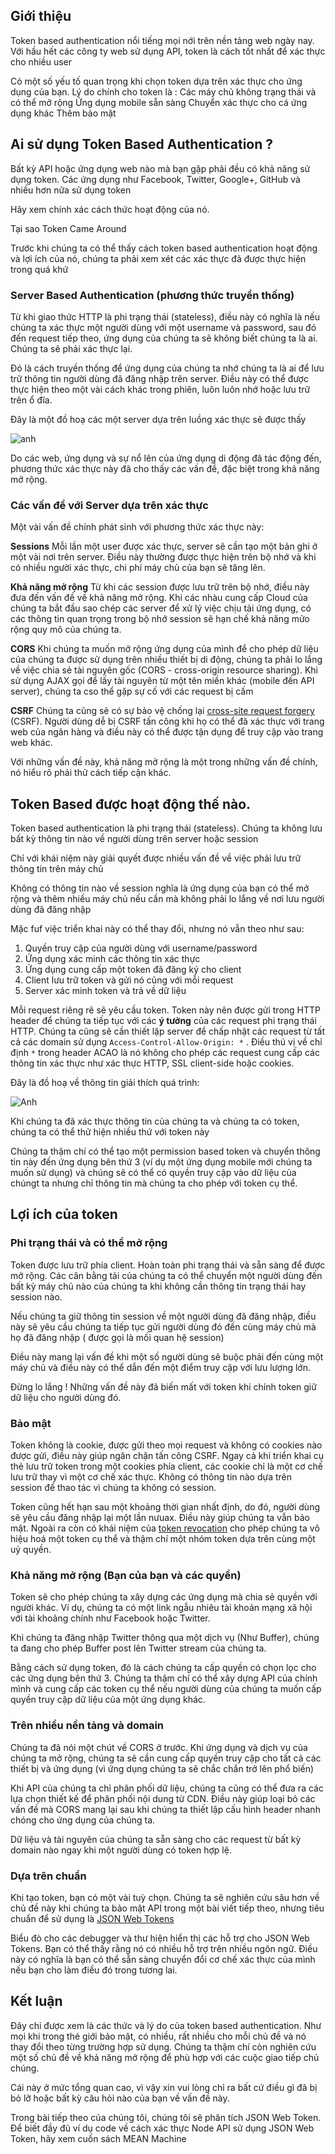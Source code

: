 
## Giới thiệu

Token based authentication nổi tiếng mọi nới trên nền tảng web ngày nay. Với hầu hết các công ty web sử dụng API, token là cách tốt nhất để xác thực cho nhiều user

Có một số yếu tố quan trọng khi chọn token dựa trên xác thực cho ứng dụng của bạn. Lý do chính cho token là : 
Các máy chủ không trạng thái và có thể mở rộng
Ứng dụng mobile sẵn sàng
Chuyển xác thực cho cá ứng dụng khác
Thêm bảo mật

## Ai sử dụng Token Based Authentication ?

Bất kỳ API hoặc ứng dụng web nào mà bạn gặp phải đều có khả năng sử dụng token. Các ứng dụng như Facebook, Twitter, Google+, GitHub và nhiều hơn nữa sử dụng token

Hãy xem chính xác cách thức hoạt động của nó. 

Tại sao Token Came Around

Trước khi chúng ta có thể thấy cách token based authentication hoạt động và lợi ích của nó, chúng ta phải xem xét các xác thực đã được thực hiện trong quá khứ

### Server Based Authentication (phương thức truyền thống)

Từ khi giao thức HTTP là phi trạng thái (stateless), điều này có nghĩa là nếu chúng ta xác thực một người dùng với một username và password, sau đó đến request tiếp theo, ứng dụng của chúng ta sẽ không biết chúng ta là ai. Chúng ta sẽ phải xác thực lại.

Đó là cách truyền thống để ứng dụng của chúng ta nhớ chúng ta là ai để lưu trữ thông tin người dùng đã đăng nhập trên server. Điều này có thể được thực hiện theo một vài cách khác trong phiên, luôn luôn nhớ hoặc lưu trữ trên ổ đĩa.

Đây là một đồ hoạ các một server dựa trên luồng xác thực sẽ được thấy 

![anh](https://cask.scotch.io/2014/11/tokens-traditional.png)

Do các web, ứng dụng và sự nổ lên của ứng dụng di động đã tác động đến, phương thức xác thực này đã cho thấy các vấn đề, đặc biệt trong khả năng mở rộng.

### Các vấn đề với Server dựa trên xác thực
Một vài vấn đề chính phát sinh với phương thức xác thực này: 

**Sessions** Mỗi lần một user được xác thực, server sẽ cần tạo một bản ghi ở một vài nơi trên server. Điều này thường được thực hiện trên bộ nhớ và khi có nhiều người xác thực, chi phí máy chủ của bạn sẽ tăng lên.

**Khả năng mở rộng** Từ khi các session được lưu trữ trên bộ nhớ, điều này đưa đến vấn đề về khả năng mở rộng. Khi các nhàu cung cấp Cloud của chúng ta bắt đầu sao chép các server để xử lý việc chịu tải ứng dụng, có các thông tin quan trọng trong bộ nhớ session sẽ hạn chế khả năng mửo rộng quy mô của chúng ta.

**CORS** Khi chúng ta muốn mở rộng ứng dụng của mình để cho phép dữ liệu của chúng ta được sử dụng trên nhiều thiết bị di động, chúng ta phải lo lắng về việc chia sẻ tài nguyên gốc (CORS - cross-origin resource sharing). Khi sử dụng AJAX gọi để lấy tài nguyên từ một tên miền khác (mobile đến API server), chúng ta cso thể gặp sự cố với các request bị cấm

**CSRF** Chúng ta cũng sẽ có sự bảo vệ chống lại [cross-site request forgery](https://en.wikipedia.org/wiki/Cross-site_request_forgery) (CSRF). Người dùng dễ bị CSRF tấn công khi họ có thể đã xác thực với trang web của ngân hàng và điều này có thể được tận dụng để truy cập vào trang web khác.

Với những vấn đề này, khả năng mở rộng là một trong những vấn đề chính, nó hiểu rõ phải thử cách tiếp cận khác.

## Token Based được hoạt động thế nào. 

Token based authentication là phi trạng thái (stateless). Chúng ta không lưu bất kỳ thông tin nào về người dùng trên server hoặc session

Chỉ với khái niệm này giải quyết được nhiều vấn đề về việc phải lưu trữ thông tin trên máy chủ 

Không có thông tin nào về session nghĩa là ứng dụng của bạn có thể mở rộng và thêm nhiều máy chủ nếu cần mà không phải lo lắng về nơi lưu người dùng đã đăng nhập

Mặc fuf việc triển khai này có thể thay đổi, nhưng nó vẫn theo như sau: 

1. Quyền truy cập của người dùng với username/password
2. Ứng dụng xác minh các thông tin xác thực 
3. Ứng dụng cung cấp một token đã đăng ký cho client
4. Client lưu trữ token và gửi nó cũng với mỗi request
5. Server xác minh token và trả về dữ liệu

Mỗi request riêng rẽ sẽ yêu cầu token. Token này nên được gửi trong HTTP header để chúng ta tiếp tục với các **ý tưởng** của các request phi trạng thái HTTP. Chúng ta cũng sẽ cần thiết lập server để chấp nhật các request từ tất cả các domain sử dụng `Access-Control-Allow-Origin: *` . Điều thú vị về chỉ định `*` trong header ACAO là nó không cho phép các request cung cấp các thông tin xác thực như xác thực HTTP, SSL client-side hoặc cookies.

Đây là đồ hoạ về thông tin giải thích quá trình: 

![Anh](https://cask.scotch.io/2014/11/tokens-new.png)

Khi chúng ta đã xác thực thông tin của chúng ta và chúng ta có token, chúng ta có thể thử hiện nhiều thứ với token này

Chúng ta thậm chí có thể tạo một permission based token và chuyển thông tin này đến ứng dụng bên thứ 3 (ví dụ một ứng dụng mobile mới chúng ta muốn sử dụng) và chúng sẽ có thể có quyền truy cập vào dữ liệu của chúngt ta nhưng chỉ thông tin mà chúng ta cho phép với token cụ thể.

## Lợi ích của token

### Phi trạng thái và có thể mở rộng

Token được lưu trữ phía client. Hoàn toàn phi trạng thái và sẵn sàng để được mở rộng. Các cân bằng tải của chúng ta có thể chuyển một người dùng đến bất kỳ máy chủ nào của chúng ta khi không cần thông tin trạng thái hay session nào.

Nếu chúng ta giữ thông tin session về một người dùng đã đăng nhập, điều này sẽ yêu cầu chúng ta tiếp tục gửi người dùng đó đến cùng máy chủ mà họ đã đăng nhập ( được gọi là mối quan hệ session)

Điều này mang lại vấn đề khi một số người dùng sẽ buộc phải đến cùng một máy chủ và điều này có thể dẫn đến một điểm truy cập với lưu lượng lớn. 

Đừng lo lắng ! Những vấn đề này đã biến mất với token khi chính token giữ dữ liệu cho người dùng đó.

### Bảo mật

Token không là cookie, được gửi theo mọi request và không có cookies nào được gửi, điều này giúp ngăn chặn tấn công CSRF. Ngay cả khi triển khai cụ thẻ lưu trữ token trong một cookies phía client, các cookie chỉ là một cơ chế lưu trữ thay vì một cơ chế xác thực. Không có thông tin nào dựa trên session để thao tác vì chúng ta không có session.

Token cũng hết hạn sau một khoảng thời gian nhất định, do đó, người dùng sẽ yêu cầu đăng nhập lại một lần nưuax. Điều này giúp chúng ta vẫn bảo mật. Ngoài ra còn có khái niệm của [token revocation](https://tools.ietf.org/html/rfc7009) cho phép chúng ta vô hiệu hoá một token cụ thể và thậm chí một nhóm token dựa trên cùng một uỷ quyền.

### Khả năng mở rộng (Bạn của bạn và các quyền)

Token sẽ cho phép chúng ta xây dựng các ứng dụng mà chia sẻ quyền với người khác. Ví dụ, chúng ta có một link ngẫu nhiêu tài khoản mạng xã hội với tài khoảng chính như Facebook hoặc Twitter.

Khi chúng ta đăng nhập Twitter thông qua một dịch vụ (Như Buffer), chúng ta đang cho phép Buffer post lên Twitter stream của chúng ta.

Bằng cách sử dụng token, đó là cách chúng ta cấp quyền có chọn lọc cho các ứng dụng bên thứ 3. Chúng ta thậm chí có thể xây dựng API của chính mình và cung cấp các token cụ thể nếu người dùng của chúng ta muốn cấp quyền truy cập dữ liệu của một ứng dụng khác.

### Trên nhiều nền tảng và domain

Chúng ta đã nói một chút về CORS ở trước. Khi ứng dụng và dịch vụ của chúng ta mở rộng, chúng ta sẽ cần cung cấp quyền truy cập cho tất cả các thiết bị và ứng dụng (vì ứng dụng chúng ta sẽ chắc chắn trở lên phổ biến)

Khi API của chúng ta chỉ phân phối dữ liệu, chúng ta cũng có thể đưa ra các lựa chọn thiết kế để phân phối nội dung từ CDN. Điều này giúp loại bỏ các vấn đề mà CORS mang lại sau khi chúng ta thiết lập cấu hình header nhanh chóng cho ứng dụng của chúng ta. 

Dữ liệu và tài nguyên của chúng ta sẵn sàng cho các request từ bất kỳ domain nào ngay khi một người dùng có token hợp lệ.

### Dựa trên chuẩn

Khi tạo token, bạn có một vài tuỳ chọn. Chúng ta sẽ nghiên cứu sâu hơn về chủ đề này khi chúng ta bảo mật API trong một bài viết tiếp theo, nhưng tiêu chuẩn để sử dụng là [JSON Web Tokens](https://scotch.io/tutorials/the-anatomy-of-a-json-web-token)

Biểu đò cho các debugger và thư hiện hiển thị các hỗ trợ cho  JSON Web Tokens. Bạn có thể thấy rằng nó có nhiều hỗ trợ trên nhiều ngôn ngữ. Điều này có nghĩa là bạn có thể sẵn sàng chuyển đổi cơ chế xác thực của mình nếu bạn cho làm điều đó trong tương lai.

## Kết luận

Đây chỉ được xem là các thức và lý do của  token based authentication. Như mọi khi trong thé giới bảo mật, có nhiều, rất nhiều cho mỗi chủ đề và nó thay đổi theo từng trường hợp sử dụng. Chúng ta thậm chí còn nghiên cứu một số chủ đề về khả năng mở rộng để phù hợp với các cuộc giao tiếp chủ chúng. 

Cái này ở mức tổng quan cao, vì vậy xin vui lòng chỉ ra bất cứ điều gì đã bị bỏ lỡ hoặc bất kỳ câu hỏi nào của bạn về vấn đề này.

Trong bài tiếp theo của chúng tôi, chúng tôi sẽ phân tích JSON Web Token. Để biết đầy đủ ví dụ code về cách xác thực Node API sử dụng JSON Web Token, hãy xem cuốn sách MEAN Machine



















